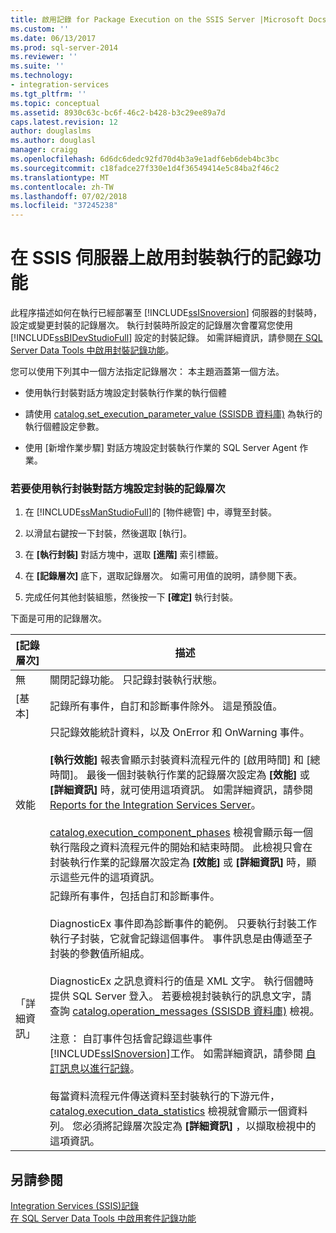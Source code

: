 ```yaml
---
title: 啟用記錄 for Package Execution on the SSIS Server |Microsoft Docs
ms.custom: ''
ms.date: 06/13/2017
ms.prod: sql-server-2014
ms.reviewer: ''
ms.suite: ''
ms.technology:
- integration-services
ms.tgt_pltfrm: ''
ms.topic: conceptual
ms.assetid: 8930c63c-bc6f-46c2-b428-b3c29ee89a7d
caps.latest.revision: 12
author: douglaslms
ms.author: douglasl
manager: craigg
ms.openlocfilehash: 6d6dc6dedc92fd70d4b3a9e1adf6eb6deb4bc3bc
ms.sourcegitcommit: c18fadce27f330e1d4f36549414e5c84ba2f46c2
ms.translationtype: MT
ms.contentlocale: zh-TW
ms.lasthandoff: 07/02/2018
ms.locfileid: "37245238"
---
```

# <a name="enable-logging-for-package-execution-on-the-ssis-server"></a>在 SSIS 伺服器上啟用封裝執行的記錄功能
  此程序描述如何在執行已經部署至 [!INCLUDE[ssISnoversion](../includes/ssisnoversion-md.md)] 伺服器的封裝時，設定或變更封裝的記錄層次。 執行封裝時所設定的記錄層次會覆寫您使用 [!INCLUDE[ssBIDevStudioFull](../includes/ssbidevstudiofull-md.md)] 設定的封裝記錄。 如需詳細資訊，請參閱[在 SQL Server Data Tools 中啟用封裝記錄功能](../../2014/integration-services/enable-package-logging-in-sql-server-data-tools.md)。  
  
 您可以使用下列其中一個方法指定記錄層次： 本主題涵蓋第一個方法。  
  
-   使用執行封裝對話方塊設定封裝執行作業的執行個體  
  
-   請使用 [catalog.set_execution_parameter_value &#40;SSISDB 資料庫&#41;](/sql/integration-services/system-stored-procedures/catalog-set-execution-parameter-value-ssisdb-database) 為執行的執行個體設定參數。  
  
-   使用 [新增作業步驟] 對話方塊設定封裝執行作業的 SQL Server Agent 作業。  
  
### <a name="to-set-the-logging-level-for-a-package-by-using-the-execute-package-dialog-box"></a>若要使用執行封裝對話方塊設定封裝的記錄層次  
  
1.  在 [!INCLUDE[ssManStudioFull](../includes/ssmanstudiofull-md.md)]的 [物件總管] 中，導覽至封裝。  
  
2.  以滑鼠右鍵按一下封裝，然後選取 [執行]。  
  
3.  在 **[執行封裝]** 對話方塊中，選取 **[進階]** 索引標籤。  
  
4.  在 **[記錄層次]** 底下，選取記錄層次。 如需可用值的說明，請參閱下表。  
  
5.  完成任何其他封裝組態，然後按一下 **[確定]** 執行封裝。  
  
 下面是可用的記錄層次。  
  
|[記錄層次]|描述|  
|-------------------|-----------------|  
|無|關閉記錄功能。 只記錄封裝執行狀態。|  
|[基本]|記錄所有事件，自訂和診斷事件除外。 這是預設值。|  
|效能|只記錄效能統計資料，以及 OnError 和 OnWarning 事件。<br /><br /> **[執行效能]** 報表會顯示封裝資料流程元件的 [啟用時間] 和 [總時間]。 最後一個封裝執行作業的記錄層次設定為 **[效能]** 或 **[詳細資訊]** 時，就可使用這項資訊。 如需詳細資訊，請參閱 [Reports for the Integration Services Server](../../2014/integration-services/reports-for-the-integration-services-server.md)。<br /><br /> [catalog.execution_component_phases](/sql/integration-services/system-views/catalog-execution-component-phases) 檢視會顯示每一個執行階段之資料流程元件的開始和結束時間。 此檢視只會在封裝執行作業的記錄層次設定為 **[效能]** 或 **[詳細資訊]** 時，顯示這些元件的這項資訊。|  
|「詳細資訊」|記錄所有事件，包括自訂和診斷事件。<br /><br /> DiagnosticEx 事件即為診斷事件的範例。 只要執行封裝工作執行子封裝，它就會記錄這個事件。 事件訊息是由傳遞至子封裝的參數值所組成。<br /><br /> DiagnosticEx 之訊息資料行的值是 XML 文字。 執行個體時提供 SQL Server 登入。 若要檢視封裝執行的訊息文字，請查詢 [catalog.operation_messages &#40;SSISDB 資料庫&#41;](/sql/integration-services/system-views/catalog-operation-messages-ssisdb-database) 檢視。<br /><br /> 注意： 自訂事件包括會記錄這些事件[!INCLUDE[ssISnoversion](../includes/ssisnoversion-md.md)]工作。 如需詳細資訊，請參閱 [自訂訊息以進行記錄](../../2014/integration-services/custom-messages-for-logging.md)。<br /><br /> 每當資料流程元件傳送資料至封裝執行的下游元件， [catalog.execution_data_statistics](../relational-databases/statistics/statistics.md) 檢視就會顯示一個資料列。 您必須將記錄層次設定為 **[詳細資訊]** ，以擷取檢視中的這項資訊。|  
  
## <a name="see-also"></a>另請參閱  
 [Integration Services &#40;SSIS&#41;記錄](performance/integration-services-ssis-logging.md)   
 [在 SQL Server Data Tools 中啟用套件記錄功能](../../2014/integration-services/enable-package-logging-in-sql-server-data-tools.md)  
  
  
